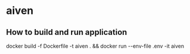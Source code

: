 # aiven

## How to build and run application
docker build -f Dockerfile -t aiven . && docker run --env-file .env -it aiven
